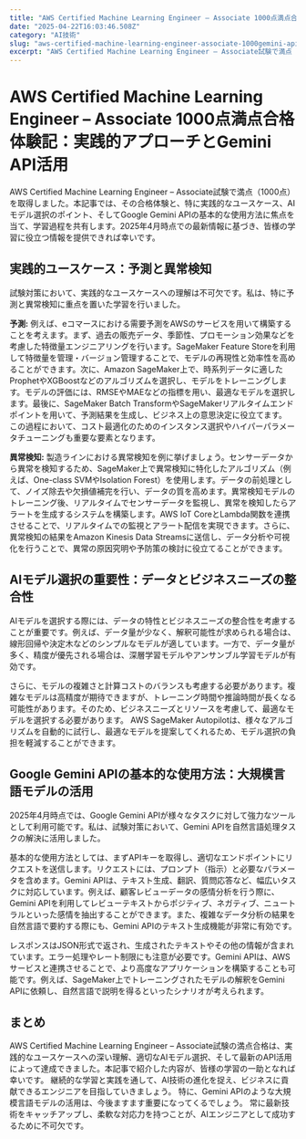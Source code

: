 ```yaml
---
title: "AWS Certified Machine Learning Engineer – Associate 1000点満点合格体験記：実践的アプローチとGemini API活用"
date: "2025-04-22T16:03:46.508Z"
category: "AI技術"
slug: "aws-certified-machine-learning-engineer-associate-1000gemini-api-1745337826508"
excerpt: "AWS Certified Machine Learning Engineer – Associate試験で満点（1000点）を取得しました。本記事では、その合格体験と、特に実践的なユースケース、AIモデル選択のポイント、そしてGoogle Gemini APIの基本的な使用方法に焦点を当て、学習過..."
---
```


# AWS Certified Machine Learning Engineer – Associate 1000点満点合格体験記：実践的アプローチとGemini API活用

AWS Certified Machine Learning Engineer – Associate試験で満点（1000点）を取得しました。本記事では、その合格体験と、特に実践的なユースケース、AIモデル選択のポイント、そしてGoogle Gemini APIの基本的な使用方法に焦点を当て、学習過程を共有します。2025年4月時点での最新情報に基づき、皆様の学習に役立つ情報を提供できれば幸いです。


## 実践的ユースケース：予測と異常検知

試験対策において、実践的なユースケースへの理解は不可欠です。私は、特に予測と異常検知に重点を置いた学習を行いました。

**予測:**  例えば、eコマースにおける需要予測をAWSのサービスを用いて構築することを考えます。まず、過去の販売データ、季節性、プロモーション効果などを考慮した特徴量エンジニアリングを行います。SageMaker Feature Storeを利用して特徴量を管理・バージョン管理することで、モデルの再現性と効率性を高めることができます。次に、Amazon SageMaker上で、時系列データに適したProphetやXGBoostなどのアルゴリズムを選択し、モデルをトレーニングします。モデルの評価には、RMSEやMAEなどの指標を用い、最適なモデルを選択します。最後に、SageMaker Batch TransformやSageMakerリアルタイムエンドポイントを用いて、予測結果を生成し、ビジネス上の意思決定に役立てます。  この過程において、コスト最適化のためのインスタンス選択やハイパーパラメータチューニングも重要な要素となります。


**異常検知:**  製造ラインにおける異常検知を例に挙げましょう。センサーデータから異常を検知するため、SageMaker上で異常検知に特化したアルゴリズム（例えば、One-class SVMやIsolation Forest）を使用します。データの前処理として、ノイズ除去や欠損値補完を行い、データの質を高めます。異常検知モデルのトレーニング後、リアルタイムでセンサーデータを監視し、異常を検知したらアラートを生成するシステムを構築します。AWS IoT CoreとLambda関数を連携させることで、リアルタイムでの監視とアラート配信を実現できます。さらに、異常検知の結果をAmazon Kinesis Data Streamsに送信し、データ分析や可視化を行うことで、異常の原因究明や予防策の検討に役立てることができます。


## AIモデル選択の重要性：データとビジネスニーズの整合性

AIモデルを選択する際には、データの特性とビジネスニーズの整合性を考慮することが重要です。例えば、データ量が少なく、解釈可能性が求められる場合は、線形回帰や決定木などのシンプルなモデルが適しています。一方で、データ量が多く、精度が優先される場合は、深層学習モデルやアンサンブル学習モデルが有効です。

さらに、モデルの複雑さと計算コストのバランスも考慮する必要があります。複雑なモデルは高精度が期待できますが、トレーニング時間や推論時間が長くなる可能性があります。そのため、ビジネスニーズとリソースを考慮して、最適なモデルを選択する必要があります。  AWS SageMaker Autopilotは、様々なアルゴリズムを自動的に試行し、最適なモデルを提案してくれるため、モデル選択の負担を軽減することができます。


## Google Gemini APIの基本的な使用方法：大規模言語モデルの活用

2025年4月時点では、Google Gemini APIが様々なタスクに対して強力なツールとして利用可能です。私は、試験対策において、Gemini APIを自然言語処理タスクの解決に活用しました。

基本的な使用方法としては、まずAPIキーを取得し、適切なエンドポイントにリクエストを送信します。リクエストには、プロンプト（指示）と必要なパラメータを含めます。Gemini APIは、テキスト生成、翻訳、質問応答など、幅広いタスクに対応しています。例えば、顧客レビューデータの感情分析を行う際に、Gemini APIを利用してレビューテキストからポジティブ、ネガティブ、ニュートラルといった感情を抽出することができます。また、複雑なデータ分析の結果を自然言語で要約する際にも、Gemini APIのテキスト生成機能が非常に有効です。

レスポンスはJSON形式で返され、生成されたテキストやその他の情報が含まれています。エラー処理やレート制限にも注意が必要です。Gemini APIは、AWSサービスと連携させることで、より高度なアプリケーションを構築することも可能です。例えば、SageMaker上でトレーニングされたモデルの解釈をGemini APIに依頼し、自然言語で説明を得るといったシナリオが考えられます。


## まとめ

AWS Certified Machine Learning Engineer – Associate試験の満点合格は、実践的なユースケースへの深い理解、適切なAIモデル選択、そして最新のAPI活用によって達成できました。本記事で紹介した内容が、皆様の学習の一助となれば幸いです。  継続的な学習と実践を通して、AI技術の進化を捉え、ビジネスに貢献できるエンジニアを目指していきましょう。  特に、Gemini APIのような大規模言語モデルの活用は、今後ますます重要になってくるでしょう。  常に最新技術をキャッチアップし、柔軟な対応力を持つことが、AIエンジニアとして成功するために不可欠です。
